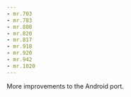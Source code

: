 ```yaml
---
- mr.703
- mr.783
- mr.808
- mr.820
- mr.817
- mr.918
- mr.920
- mr.942
- mr.1020
---
```

More improvements to the Android port.
